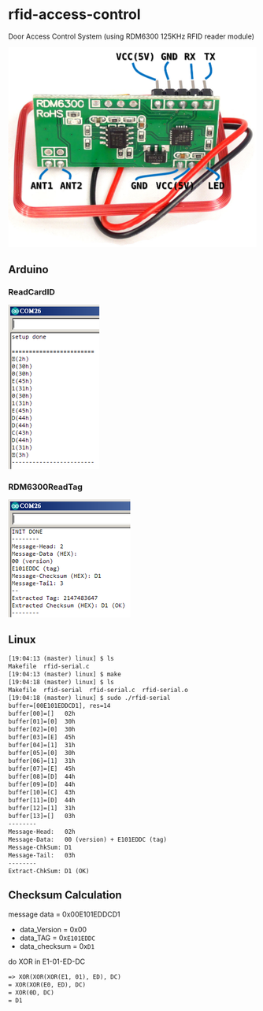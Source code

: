 # rfid-access-control
Door Access Control System (using RDM6300 125KHz RFID reader module)

![](images/RDM630.png)


## Arduino

### ReadCardID

![](images/ReadCardID.png)


### RDM6300ReadTag

![](images/RDM6300ReadTag.png)


## Linux

	[19:04:13 (master) linux] $ ls
	Makefile  rfid-serial.c
	[19:04:13 (master) linux] $ make     
	[19:04:18 (master) linux] $ ls
	Makefile  rfid-serial  rfid-serial.c  rfid-serial.o
	[19:04:18 (master) linux] $ sudo ./rfid-serial 
	buffer=[00E101EDDCD1], res=14
	buffer[00]=[]	02h
	buffer[01]=[0]	30h
	buffer[02]=[0]	30h
	buffer[03]=[E]	45h
	buffer[04]=[1]	31h
	buffer[05]=[0]	30h
	buffer[06]=[1]	31h
	buffer[07]=[E]	45h
	buffer[08]=[D]	44h
	buffer[09]=[D]	44h
	buffer[10]=[C]	43h
	buffer[11]=[D]	44h
	buffer[12]=[1]	31h
	buffer[13]=[]	03h
	--------
	Message-Head:   02h
	Message-Data:   00 (version) + E101EDDC (tag)
	Message-ChkSum: D1
	Message-Tail:   03h
	--------
	Extract-ChkSum: D1 (OK)


## Checksum Calculation

message data = 0x00E101EDDCD1

* data_Version = 0x00
* data_TAG = 0x`E101EDDC`
* data_checksum = 0x`D1`


do XOR in E1-01-ED-DC

	=> XOR(XOR(XOR(E1, 01), ED), DC)
	= XOR(XOR(E0, ED), DC)
	= XOR(0D, DC)
	= D1
